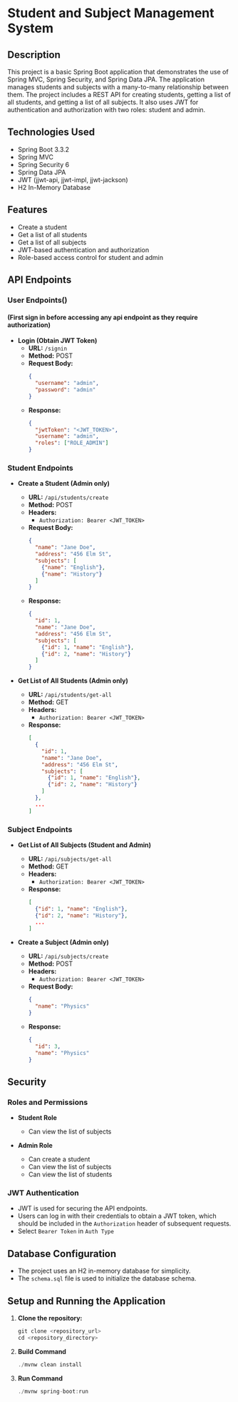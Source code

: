 # Student and Subject Management System

## Description

This project is a basic Spring Boot application that demonstrates the use of Spring MVC, Spring Security, and Spring Data JPA. The application manages students and subjects with a many-to-many relationship between them. The project includes a REST API for creating students, getting a list of all students, and getting a list of all subjects. It also uses JWT for authentication and authorization with two roles: student and admin.

## Technologies Used

- Spring Boot 3.3.2
- Spring MVC
- Spring Security 6
- Spring Data JPA
- JWT (jjwt-api, jjwt-impl, jjwt-jackson)
- H2 In-Memory Database

## Features

- Create a student
- Get a list of all students
- Get a list of all subjects
- JWT-based authentication and authorization
- Role-based access control for student and admin

## API Endpoints

### User Endpoints()
#### (First sign in before accessing any api endpoint as they require authorization)

- **Login (Obtain JWT Token)**
    - **URL:** `/signin`
    - **Method:** POST
    - **Request Body:**
      ```json
      {
        "username": "admin",
        "password": "admin"
      }
      ```
    - **Response:**
      ```json
      {
        "jwtToken": "<JWT_TOKEN>",
        "username": "admin",
        "roles": ["ROLE_ADMIN"] 
      }
      ```

### Student Endpoints

- **Create a Student (Admin only)**
    - **URL:** `/api/students/create`
    - **Method:** POST
    - **Headers:**
        - `Authorization: Bearer <JWT_TOKEN>`
    - **Request Body:**
      ```json
      {
        "name": "Jane Doe",
        "address": "456 Elm St",
        "subjects": [
          {"name": "English"},
          {"name": "History"}
        ]
      }
      ```
    - **Response:**
      ```json
      {
        "id": 1,
        "name": "Jane Doe",
        "address": "456 Elm St",
        "subjects": [
          {"id": 1, "name": "English"},
          {"id": 2, "name": "History"}
        ]
      }
      ```

- **Get List of All Students (Admin only)**
    - **URL:** `/api/students/get-all`
    - **Method:** GET
    - **Headers:**
        - `Authorization: Bearer <JWT_TOKEN>`
    - **Response:**
      ```json
      [
        {
          "id": 1,
          "name": "Jane Doe",
          "address": "456 Elm St",
          "subjects": [
            {"id": 1, "name": "English"},
            {"id": 2, "name": "History"}
          ]
        },
        ...
      ]
      ```

### Subject Endpoints

- **Get List of All Subjects (Student and Admin)**
    - **URL:** `/api/subjects/get-all`
    - **Method:** GET
    - **Headers:**
        - `Authorization: Bearer <JWT_TOKEN>`
    - **Response:**
      ```json
      [
        {"id": 1, "name": "English"},
        {"id": 2, "name": "History"},
        ...
      ]
      ```

- **Create a Subject (Admin only)**
    - **URL:** `/api/subjects/create`
    - **Method:** POST
    - **Headers:**
        - `Authorization: Bearer <JWT_TOKEN>`
    - **Request Body:**
      ```json
      {
        "name": "Physics"
      }
      ```
    - **Response:**
      ```json
      {
        "id": 3,
        "name": "Physics"
      }
      ```

## Security

### Roles and Permissions

- **Student Role**
    - Can view the list of subjects

- **Admin Role**
    - Can create a student
    - Can view the list of subjects
    - Can view the list of students

### JWT Authentication

- JWT is used for securing the API endpoints.
- Users can log in with their credentials to obtain a JWT token, which should be included in the `Authorization` header of subsequent requests.
- Select `Bearer Token` in `Auth Type`

## Database Configuration

- The project uses an H2 in-memory database for simplicity.
- The `schema.sql` file is used to initialize the database schema.

## Setup and Running the Application

1. **Clone the repository:**
   ```js
   git clone <repository_url>
   cd <repository_directory>
   ```

2. **Build Command**
    ```js
    ./mvnw clean install
   ```

3. **Run Command**
    ```js
    ./mvnw spring-boot:run
   ```
   
